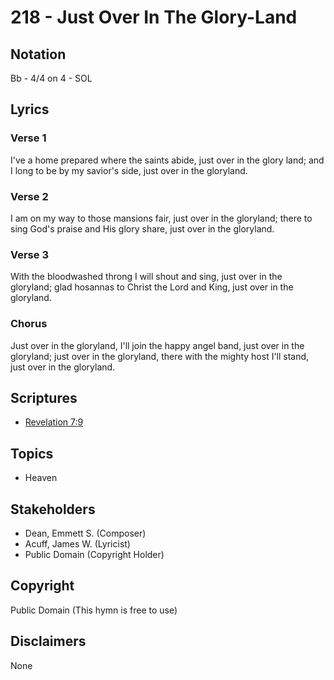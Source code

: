 # 218 - Just Over In The Glory-Land

## Notation

Bb - 4/4 on 4 - SOL

## Lyrics

### Verse 1

I've a home prepared where the saints abide, just over in the glory land; and I long to be by my savior's side, just over in the gloryland.

### Verse 2

I am on my way to those mansions fair, just over in the gloryland; there to sing God's praise and His glory share, just over in the gloryland.

### Verse 3

With the bloodwashed throng I will shout and sing, just over in the gloryland; glad hosannas to Christ the Lord and King, just over in the gloryland.

### Chorus

Just over in the gloryland, I'll join the happy angel band, just over in the gloryland; just over in the gloryland, there with the mighty host I'll stand, just over in the gloryland.


## Scriptures

- [Revelation 7:9](https://www.biblegateway.com/passage/?search=Revelation%207%3A9)

## Topics

- Heaven

## Stakeholders

- Dean, Emmett S. (Composer)
- Acuff, James W. (Lyricist)
- Public Domain (Copyright Holder)

## Copyright

Public Domain
(This hymn is free to use)

## Disclaimers

None

